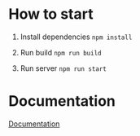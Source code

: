 # How to start
1. Install dependencies `npm install`

2. Run build `npm run build`

3. Run server `npm run start`

# Documentation

[Documentation](https://radency-ht3.herokuapp.com/docs)
